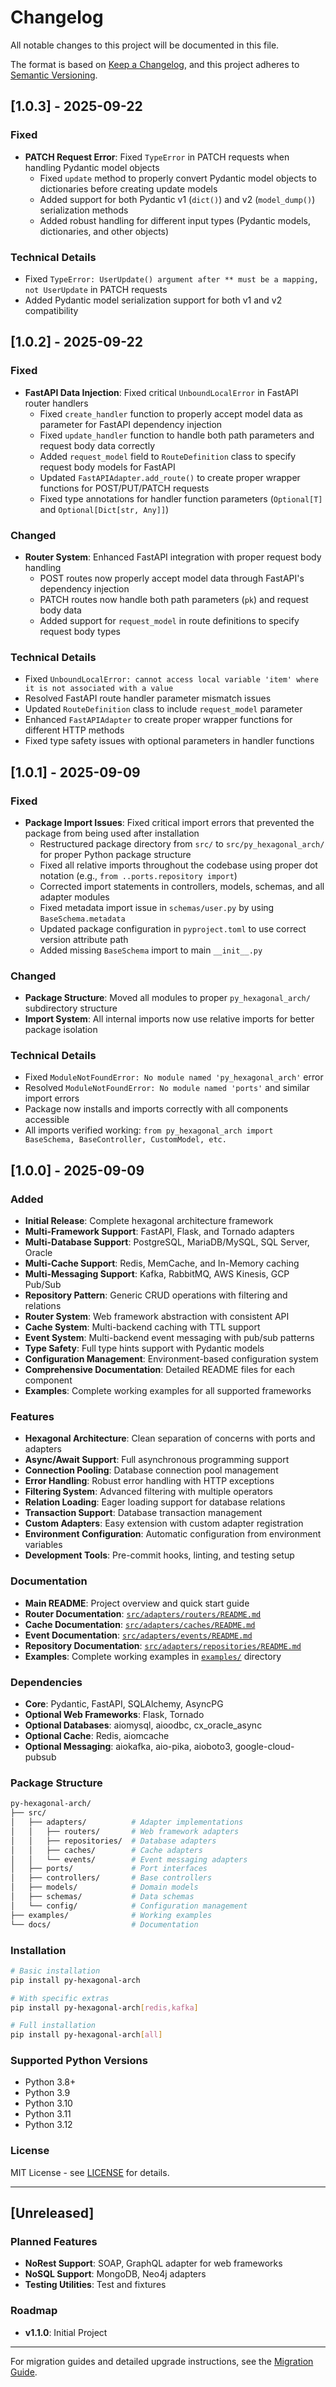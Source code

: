 # Changelog

All notable changes to this project will be documented in this file.

The format is based on [Keep a Changelog](https://keepachangelog.com/en/1.0.0/),
and this project adheres to [Semantic Versioning](https://semver.org/spec/v2.0.0.html).

## [1.0.3] - 2025-09-22

### Fixed

- **PATCH Request Error**: Fixed `TypeError` in PATCH requests when handling Pydantic model objects
  - Fixed `update` method to properly convert Pydantic model objects to dictionaries before creating update models
  - Added support for both Pydantic v1 (`dict()`) and v2 (`model_dump()`) serialization methods
  - Added robust handling for different input types (Pydantic models, dictionaries, and other objects)

### Technical Details

- Fixed `TypeError: UserUpdate() argument after ** must be a mapping, not UserUpdate` in PATCH requests
- Added Pydantic model serialization support for both v1 and v2 compatibility

## [1.0.2] - 2025-09-22

### Fixed

- **FastAPI Data Injection**: Fixed critical `UnboundLocalError` in FastAPI router handlers
  - Fixed `create_handler` function to properly accept model data as parameter for FastAPI dependency injection
  - Fixed `update_handler` function to handle both path parameters and request body data correctly
  - Added `request_model` field to `RouteDefinition` class to specify request body models for FastAPI
  - Updated `FastAPIAdapter.add_route()` to create proper wrapper functions for POST/PUT/PATCH requests
  - Fixed type annotations for handler function parameters (`Optional[T]` and `Optional[Dict[str, Any]]`)

### Changed

- **Router System**: Enhanced FastAPI integration with proper request body handling
  - POST routes now properly accept model data through FastAPI's dependency injection
  - PATCH routes now handle both path parameters (`pk`) and request body data
  - Added support for `request_model` in route definitions to specify request body types

### Technical Details

- Fixed `UnboundLocalError: cannot access local variable 'item' where it is not associated with a value`
- Resolved FastAPI route handler parameter mismatch issues
- Updated `RouteDefinition` class to include `request_model` parameter
- Enhanced `FastAPIAdapter` to create proper wrapper functions for different HTTP methods
- Fixed type safety issues with optional parameters in handler functions

## [1.0.1] - 2025-09-09

### Fixed

- **Package Import Issues**: Fixed critical import errors that prevented the package from being used after installation
  - Restructured package directory from `src/` to `src/py_hexagonal_arch/` for proper Python package structure
  - Fixed all relative imports throughout the codebase using proper dot notation (e.g., `from ..ports.repository import`)
  - Corrected import statements in controllers, models, schemas, and all adapter modules
  - Fixed metadata import issue in `schemas/user.py` by using `BaseSchema.metadata`
  - Updated package configuration in `pyproject.toml` to use correct version attribute path
  - Added missing `BaseSchema` import to main `__init__.py`

### Changed

- **Package Structure**: Moved all modules to proper `py_hexagonal_arch/` subdirectory structure
- **Import System**: All internal imports now use relative imports for better package isolation

### Technical Details

- Fixed `ModuleNotFoundError: No module named 'py_hexagonal_arch'` error
- Resolved `ModuleNotFoundError: No module named 'ports'` and similar import errors
- Package now installs and imports correctly with all components accessible
- All imports verified working: `from py_hexagonal_arch import BaseSchema, BaseController, CustomModel, etc.`

## [1.0.0] - 2025-09-09

### Added

- **Initial Release**: Complete hexagonal architecture framework
- **Multi-Framework Support**: FastAPI, Flask, and Tornado adapters
- **Multi-Database Support**: PostgreSQL, MariaDB/MySQL, SQL Server, Oracle
- **Multi-Cache Support**: Redis, MemCache, and In-Memory caching
- **Multi-Messaging Support**: Kafka, RabbitMQ, AWS Kinesis, GCP Pub/Sub
- **Repository Pattern**: Generic CRUD operations with filtering and relations
- **Router System**: Web framework abstraction with consistent API
- **Cache System**: Multi-backend caching with TTL support
- **Event System**: Multi-backend event messaging with pub/sub patterns
- **Type Safety**: Full type hints support with Pydantic models
- **Configuration Management**: Environment-based configuration system
- **Comprehensive Documentation**: Detailed README files for each component
- **Examples**: Complete working examples for all supported frameworks

### Features

- **Hexagonal Architecture**: Clean separation of concerns with ports and adapters
- **Async/Await Support**: Full asynchronous programming support
- **Connection Pooling**: Database connection pool management
- **Error Handling**: Robust error handling with HTTP exceptions
- **Filtering System**: Advanced filtering with multiple operators
- **Relation Loading**: Eager loading support for database relations
- **Transaction Support**: Database transaction management
- **Custom Adapters**: Easy extension with custom adapter registration
- **Environment Configuration**: Automatic configuration from environment variables
- **Development Tools**: Pre-commit hooks, linting, and testing setup

### Documentation

- **Main README**: Project overview and quick start guide
- **Router Documentation**: [`src/adapters/routers/README.md`](src/adapters/routers/README.md)
- **Cache Documentation**: [`src/adapters/caches/README.md`](src/adapters/caches/README.md)
- **Event Documentation**: [`src/adapters/events/README.md`](src/adapters/events/README.md)
- **Repository Documentation**: [`src/adapters/repositories/README.md`](src/adapters/repositories/README.md)
- **Examples**: Complete working examples in [`examples/`](examples/) directory

### Dependencies

- **Core**: Pydantic, FastAPI, SQLAlchemy, AsyncPG
- **Optional Web Frameworks**: Flask, Tornado
- **Optional Databases**: aiomysql, aioodbc, cx_oracle_async
- **Optional Cache**: Redis, aiomcache
- **Optional Messaging**: aiokafka, aio-pika, aioboto3, google-cloud-pubsub

### Package Structure

```bash
py-hexagonal-arch/
├── src/
│   ├── adapters/          # Adapter implementations
│   │   ├── routers/       # Web framework adapters
│   │   ├── repositories/  # Database adapters
│   │   ├── caches/        # Cache adapters
│   │   └── events/        # Event messaging adapters
│   ├── ports/             # Port interfaces
│   ├── controllers/       # Base controllers
│   ├── models/            # Domain models
│   ├── schemas/           # Data schemas
│   └── config/            # Configuration management
├── examples/              # Working examples
└── docs/                  # Documentation
```

### Installation

```bash
# Basic installation
pip install py-hexagonal-arch

# With specific extras
pip install py-hexagonal-arch[redis,kafka]

# Full installation
pip install py-hexagonal-arch[all]
```

### Supported Python Versions

- Python 3.8+
- Python 3.9
- Python 3.10
- Python 3.11
- Python 3.12

### License

MIT License - see [LICENSE](LICENSE) for details.

---

## [Unreleased]

### Planned Features

- **NoRest Support**: SOAP, GraphQL adapter for web frameworks
- **NoSQL Support**: MongoDB, Neo4j adapters
- **Testing Utilities**: Test and fixtures

### Roadmap

- **v1.1.0**: Initial Project

---

For migration guides and detailed upgrade instructions, see the [Migration Guide](docs/MIGRATION.md).
